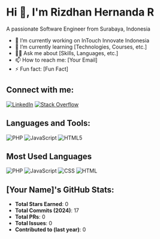 # Hi 👋, I'm Rizdhan Hernanda R

A passionate Software Engineer from Surabaya, Indonesia

- 🔭 I’m currently working on InTouch Innovate Indonesia
- 🌱 I’m currently learning [Technologies, Courses, etc.]
- 👨‍💻 Ask me about [Skills, Languages, etc.]
- 📫 How to reach me: [Your Email]
- ⚡ Fun fact: [Fun Fact]

## Connect with me:
[![LinkedIn](https://img.shields.io/badge/-LinkedIn-blue?style=for-the-badge&logo=linkedin)](https://www.linkedin.com/in/yourprofile)
[![Stack Overflow](https://img.shields.io/badge/-Stack%20Overflow-FE7A16?style=for-the-badge&logo=stack-overflow&logoColor=white)](https://stackoverflow.com/users/yourprofile)

## Languages and Tools:
![PHP](https://img.shields.io/badge/PHP-777BB4?style=for-the-badge&logo=php&logoColor=white)
![JavaScript](https://img.shields.io/badge/JavaScript-F7DF1E?style=for-the-badge&logo=javascript&logoColor=black)
![HTML5](https://img.shields.io/badge/HTML5-E34F26?style=for-the-badge&logo=html5&logoColor=white)
<!-- Add other icons as needed -->

## Most Used Languages
![PHP](https://img.shields.io/badge/PHP-52.44%25-777BB4)
![JavaScript](https://img.shields.io/badge/JavaScript-27.90%25-F7DF1E)
![CSS](https://img.shields.io/badge/CSS-12.62%25-1572B6)
![HTML](https://img.shields.io/badge/HTML-6.21%25-E34F26)

## [Your Name]'s GitHub Stats:
- **Total Stars Earned**: 0
- **Total Commits (2024)**: 17
- **Total PRs**: 0
- **Total Issues**: 0
- **Contributed to (last year)**: 0
